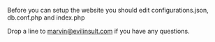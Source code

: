 Before you can setup the website you should edit configurations.json, db.conf.php and index.php

Drop a line to marvin@evilinsult.com if you have any questions.
